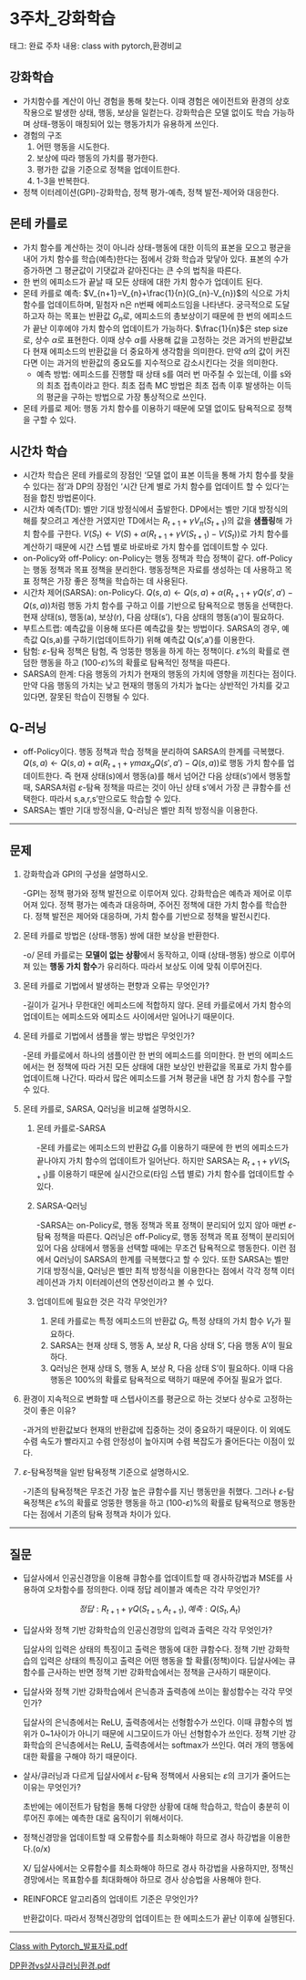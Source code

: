 # 3주차_강화학습

태그: 완료
주차 내용: class with pytorch,환경비교

## 강화학습

- 가치함수를 계산이 아닌 경험을 통해 찾는다. 이때 경험은 에이전트와 환경의 상호작용으로 발생한 상태, 행동, 보상을 일컫는다. 강화학습은 모델 없이도 학습 가능하며 상태-행동이 매칭되어 있는 행동가치가 유용하게 쓰인다.
- 경험의 구조
    1. 어떤 행동을 시도한다.
    2. 보상에 따라 행동의 가치를 평가한다.
    3. 평가한 값을 기준으로 정책을 업데이트한다.
    4. 1-3을 반복한다. 
- 정책 이터레이션(GPI)-강화학습, 정책 평가-예측, 정책 발전-제어와 대응한다.

## 몬테 카를로

- 가치 함수를 계산하는 것이 아니라 상태-행동에 대한 이득의 표본을 모으고 평균을 내어 가치 함수를 학습(예측)한다는 점에서 강화 학습과 맞닿아 있다. 표본의 수가 증가하면 그 평균값이 기댓값과 같아진다는 큰 수의 법칙을 따른다.
- 한 번의 에피소드가 끝날 때 모든 상태에 대한 가치 함수가 업데이트 된다.
- 몬테 카를로 예측:  $V_{n+1}=V_{n}+\frac{1}{n}(G_{n}-V_{n})$의 식으로 가치함수를 업데이트하며, 밑첨자 n은 n번째 에피소드임을 나타낸다. 궁극적으로 도달하고자 하는 목표는 반환값 $G_{n}$로, 에피소드의 총보상이기 때문에 한 번의 에피소드가 끝난 이후에야 가치 함수의 업데이트가 가능하다. $\frac{1}{n}$은 step size로, 상수 $\alpha$로 표현한다. 이때 상수 $\alpha$를 사용해 값을 고정하는 것은 과거의 반환값보다 현재 에피소드의 반환값을 더 중요하게 생각함을 의미한다. 만약 $\alpha$의 값이 커진다면 이는 과거의 반환값의 중요도를 지수적으로 감소시킨다는 것을 의미한다.
    - 예측 방법: 에피소드를 진행할 때 상태 s를 여러 번 마주칠 수 있는데, 이를 s와의 최초 접촉이라고 한다. 최초 접촉 MC 방법은 최초 접촉 이후 발생하는 이득의 평균을 구하는 방법으로 가장 통상적으로 쓰인다.
- 몬테 카를로 제어: 행동 가치 함수를 이용하기 때문에 모델 없이도 탐욕적으로 정책을 구할 수 있다.

## 시간차 학습

- 시간차 학습은 몬테 카를로의 장점인 ‘모델 없이 표본 이득을 통해 가치 함수를 찾을 수 있다는 점’과 DP의 장점인 ‘시간 단계 별로 가치 함수를 업데이트 할 수 있다’는 점을 합친 방법론이다.
- 시간차 예측(TD): 벨만 기대 방정식에서 출발한다. DP에서는 벨만 기대 방정식의 해를 찾으려고 계산한 거였지만 TD에서는 $R_{t+1}+\gamma V_{\pi}(S_{t+1})$의 값을 **샘플링**해 가치 함수를 구한다.  $V(S_{t})←V(S_{})+\alpha (R_{t+1}+\gamma V(S_{t+1})-V(S_{t}))$로 가치 함수를 계산하기 때문에 시간 스텝 별로 바로바로 가치 함수를 업데이트할 수 있다.
- on-Policy와 off-Policy: on-Policy는 행동 정책과 학습 정책이 같다. off-Policy는 행동 정책과 목표 정책을 분리한다. 행동정책은 자료를 생성하는 데 사용하고 목표 정책은 가장 좋은 정책을 학습하는 데 사용된다.
- 시간차 제어(SARSA): on-Policy다. $Q(s,a)←Q(s,a)+\alpha (R_{t+1}+\gamma Q(s',a')-Q(s,a))$처럼 행동 가치 함수를 구하고 이를 기반으로 탐욕적으로 행동을 선택한다. 현재 상태(s), 행동(a), 보상(r), 다음 상태(s’), 다음 상태의 행동(a’)이 필요하다.
- 부트스트랩: 예측값을 이용해 또다른 예측값을 찾는 방법이다. SARSA의 경우, 예측값 Q(s,a)를 구하기(업데이트하기) 위해 예측값 Q(s’,a’)를 이용한다.
- 탐험:  $\varepsilon$-탐욕 정책은 탐험, 즉 엉뚱한 행동을 하게 하는 정책이다. $\varepsilon$%의 확률로 랜덤한 행동을 하고 (100-$\varepsilon$)%의 확률로 탐욕적인 정책을 따른다.
- SARSA의 한계: 다음 행동의 가치가 현재의 행동의 가치에 영향을 끼친다는 점이다. 만약 다음 행동의 가치는 낮고 현재의 행동의 가치가 높다는 상반적인 가치를 갖고 있다면, 잘못된 학습이 진행될 수 있다.

## Q-러닝

- off-Policy이다. 행동 정책과 학습 정책을 분리하여 SARSA의 한계를 극복했다. $Q(s,a)←Q(s,a)+\alpha (R_{t+1}+\gamma max_{a}Q(s',a')-Q(s,a))$로 행동 가치 함수를 업데이트한다. 즉 현재 상태(s)에서 행동(a)를 해서 넘어간 다음 상태(s’)에서 행동할 때, SARSA처럼 $\varepsilon$-탐욕 정책을 따르는 것이 아닌 상태 s’에서 가장 큰 큐함수를 선택한다. 따라서 s,a,r,s’만으로도 학습할 수 있다.
- SARSA는 벨만 기대 방정식을, Q-러닝은 벨만 최적 방정식을 이용한다.

---

## 문제

1. 강화학습과 GPI의 구성을 설명하시오. 
    
    -GPI는 정책 평가와 정책 발전으로 이루어져 있다. 강화학습은 예측과 제어로 이루어져 있다. 정책 평가는 예측과 대응하며, 주어진 정책에 대한 가치 함수를 학습한다. 정책 발전은 제어와 대응하며, 가치 함수를 기반으로 정책을 발전시킨다. 
    
2. 몬테 카를로 방법은 (상태-행동) 쌍에 대한 보상을 반환한다.
    
    -o/ 몬테 카를로는 **모델이 없는 상황**에서 동작하고, 이때 (상태-행동) 쌍으로 이루어져 있는 **행동 가치 함수**가 유리하다. 따라서 보상도 이에 맞춰 이루어진다. 
    
3. 몬테 카를로 기법에서 발생하는 편향과 오류는 무엇인가?
    
    -길이가 길거나 무한대인 에피소드에 적합하지 않다. 몬테 카를로에서 가치 함수의 업데이트는 에피소드와 에피소드 사이에서만 일어나기 때문이다. 
    
4. 몬테 카를로 기법에서 샘플을 쌓는 방법은 무엇인가?
    
    -몬테 카를로에서 하나의 샘플이란 한 번의 에피소드를 의미한다. 한 번의 에피소드에서는 현 정책에 따라 거친 모든 상태에 대한 보상인 반환값을 목표로 가치 함수를 업데이트해 나간다. 따라서 많은 에피소드를 거쳐 평균을 내면 참 가치 함수를 구할 수 있다. 
    
5. 몬테 카를로, SARSA, Q러닝을 비교해 설명하시오.
    1. 몬테 카를로-SARSA
        
        -몬테 카를로는 에피소드의 반환값 $G_{t}$를 이용하기 때문에 한 번의 에피소드가 끝나야지 가치 함수의 업데이트가 일어난다. 하지만 SARSA는 $R_{t+1}+\gamma V(S_{t+1})$를 이용하기 때문에 실시간으로(타임 스텝 별로) 가치 함수를 업데이트할 수 있다. 
        
    2. SARSA-Q러닝
        
        -SARSA는 on-Policy로, 행동 정책과 목표 정책이 분리되어 있지 않아 매번 $\varepsilon$-탐욕 정책을 따른다. Q러닝은 off-Policy로, 행동 정책과 목표 정책이 분리되어 있어 다음 상태에서 행동을 선택할 때에는 무조건 탐욕적으로 행동한다. 이런 점에서 Q러닝이 SARSA의 한계를 극복했다고 할 수 있다. 또한 SARSA는 벨만 기대 방정식을, Q러닝은 벨만 최적 방정식을 이용한다는 점에서 각각 정책 이터레이션과 가치 이터레이션의 연장선이라고 볼 수 있다. 
        
    3. 업데이트에 필요한 것은 각각 무엇인가?
        1. 몬테 카를로는 특정 에피소드의 반환값 $G_{t}$, 특정 상태의 가치 함수 $V_{t}$가 필요하다. 
        2. SARSA는 현재 상태 S, 행동 A, 보상 R, 다음 상태 S’, 다음 행동 A’이 필요하다. 
        3. Q러닝은 현재 상태 S, 행동 A, 보상 R, 다음 상태 S’이 필요하다. 이때 다음 행동은 100%의 확률로 탐욕적으로 택하기 때문에 주어질 필요가 없다. 
6. 환경이 지속적으로 변화할 때 스텝사이즈를 평균으로 하는 것보다 상수로 고정하는 것이 좋은 이유?
    
    -과거의 반환값보다 현재의 반환값에 집중하는 것이 중요하기 때문이다. 이 외에도 수렴 속도가 빨라지고 수렴 안정성이 높아지며 수렴 복잡도가 줄어든다는 이점이 있다. 
    
7. $\varepsilon$-탐욕정책을 일반 탐욕정책 기준으로 설명하시오.
    
    -기존의 탐욕정책은 무조건 가장 높은 큐함수를 지닌 행동만을 취했다. 그러나 $\varepsilon$-탐욕정책은 $\varepsilon$%의 확률로 엉뚱한 행동을 하고 (100-$\varepsilon$)%의 확률로 탐욕적으로 행동한다는 점에서 기존의 탐욕 정책과 차이가 있다. 
    

---

## 질문

- 딥살사에서 인공신경망을 이용해 큐함수를 업데이트할 때 경사하강법과 MSE를 사용하여 오차함수를 정의한다. 이때 정답 레이블과 예측은 각각 무엇인가?
    
    $$
    정답: R_{t+1}+\gamma Q(S_{t+1}, A_{t+1}), 예측: Q(S_{t}, A_{t})
    $$
    
- 딥살사와 정책 기반 강화학습의 인공신경망의 입력과 출력은 각각 무엇인가?
    
    딥살사의 입력은 상태의 특징이고 출력은 행동에 대한 큐함수다. 정책 기반 강화학습의 입력은 상태의 특징이고 출력은 어떤 행동을 할 확률(정책)이다. 딥살사에는 큐함수를 근사하는 반면 정책 기반 강화학습에서는 정책을 근사하기 때문이다. 
    
- 딥살사와 정책 기반 강화학습에서 은닉층과 출력층에 쓰이는 활성함수는 각각 무엇인가?
    
    딥살사의 은닉층에서는 ReLU, 출력층에서는 선형함수가 쓰인다. 이때 큐함수의 범위가 0~1사이가 아니기 때문에 시그모이드가 아닌 선형함수가 쓰인다. 정책 기반 강화학습의 은닉층에서는 ReLU, 출력층에서는 softmax가 쓰인다. 여러 개의 행동에 대한 확률을 구해야 하기 때문이다. 
    
- 살사/큐러닝과 다르게 딥살사에서 $\varepsilon$-탐욕 정책에서 사용되는 $\varepsilon$의 크기가 줄어드는 이유는 무엇인가?
    
    초반에는 에이전트가 탐험을 통해 다양한 상황에 대해 학습하고, 학습이 충분히 이루어진 후에는 예측한 대로 움직이기 위해서이다. 
    
- 정책신경망을 업데이트할 때 오류함수를 최소화해야 하므로 경사 하강법을 이용한다.(o/x)
    
    X/ 딥살사에서는 오류함수를 최소화해야 하므로 경사 하강법을 사용하지만, 정책신경망에서는 목표함수를 최대화해야 하므로 경사 상승법을 사용해야 한다. 
    
- REINFORCE 알고리즘의 업데이트 기준은 무엇인가?
    
    반환값이다. 따라서 정책신경망의 업데이트는 한 에피소드가 끝난 이후에 실행된다. 
    

---

[Class with Pytorch_발표자료.pdf](3%E1%84%8C%E1%85%AE%E1%84%8E%E1%85%A1_%E1%84%80%E1%85%A1%E1%86%BC%E1%84%92%E1%85%AA%E1%84%92%E1%85%A1%E1%86%A8%E1%84%89%E1%85%B3%E1%86%B8%20d3e9a04d4e074104b4c56e4691e427f2/Class_with_Pytorch_%25EB%25B0%259C%25ED%2591%259C%25EC%259E%2590%25EB%25A3%258C.pdf)

[DP환경vs살사큐러닝환경.pdf](3%E1%84%8C%E1%85%AE%E1%84%8E%E1%85%A1_%E1%84%80%E1%85%A1%E1%86%BC%E1%84%92%E1%85%AA%E1%84%92%E1%85%A1%E1%86%A8%E1%84%89%E1%85%B3%E1%86%B8%20d3e9a04d4e074104b4c56e4691e427f2/DP%25ED%2599%2598%25EA%25B2%25BDvs%25EC%2582%25B4%25EC%2582%25AC%25ED%2581%2590%25EB%259F%25AC%25EB%258B%259D%25ED%2599%2598%25EA%25B2%25BD.pdf)